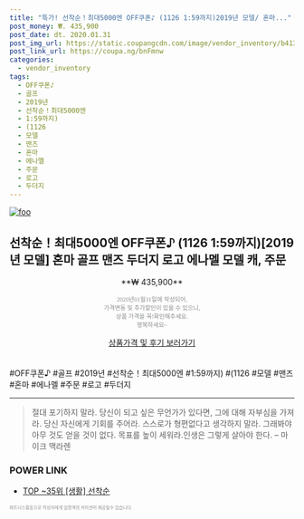 ```yaml
--- 
title: "특가! 선착순！최대5000엔 OFF쿠폰♪ (1126 1:59까지)2019년 모델/ 혼마..." 
post_money: ₩. 435,900 
post_date: dt. 2020.01.31 
post_img_url: https://static.coupangcdn.com/image/vendor_inventory/b413/b37b0ccb450ebeed5967bd546ac201846f950633ee90dce24ace726f94f7.jpg 
post_link_url: https://coupa.ng/bnFmnw 
categories: 
  - vendor_inventory 
tags: 
  - OFF쿠폰♪ 
  - 골프 
  - 2019년 
  - 선착순！최대5000엔 
  - 1:59까지) 
  - (1126 
  - 모델 
  - 맨즈 
  - 혼마 
  - 에나멜 
  - 주문 
  - 로고 
  - 두더지 
--- 
```

[![foo](https://static.coupangcdn.com/image/vendor_inventory/b413/b37b0ccb450ebeed5967bd546ac201846f950633ee90dce24ace726f94f7.jpg)](https://coupa.ng/bnFmnw) 

## 선착순！최대5000엔 OFF쿠폰♪ (1126 1:59까지)[2019년 모델] 혼마 골프 맨즈 두더지 로고 에나멜 모델 캐, 주문 
<p style="text-align: center;">**₩ 435,900**</p> 
<p style="text-align: center;"><span style="color: #898c8f; font-family: Georgia,Times,serif; font-size: 0.75em;">2020년01월31일에 작성되어, <br>가격변동 및 추가할인이 있을 수 있으니,<br> 상품 가격을 꼭!확인해주세요.<br>행복하세요~</span> 
</p>	 
<div markdown="0" style="text-align: center;"><a href="https://coupa.ng/bnFmnw" class="btn btn--success">상품가격 및 후기 보러가기</a></div> 
<br><br> 
  #OFF쿠폰♪ #골프 #2019년 #선착순！최대5000엔 #1:59까지) #(1126 #모델 #맨즈 #혼마 #에나멜 #주문 #로고 #두더지 
<hr> 

> 절대 포기하지 말라. 당신이 되고 싶은 무언가가 있다면, 그에 대해 자부심을 가져라. 당신 자신에게 기회를 주어라. 스스로가 형편없다고 생각하지 말라. 그래봐야 아무 것도 얻을 것이 없다. 목표를 높이 세워라.인생은 그렇게 살아야 한다.  – 마이크 맥라렌 


### POWER LINK

* <a href="https://blog.naver.com/an0733/221790720029" target="_blank"> TOP ~35위 [생활] 선착순</a>

<span style="color: #898c8f; font-family: Georgia,Times,serif; font-size: 0.55em;">파트너스활동으로 작성자에게 일정액의 커미션이 제공될수 있습니다.</span> 
